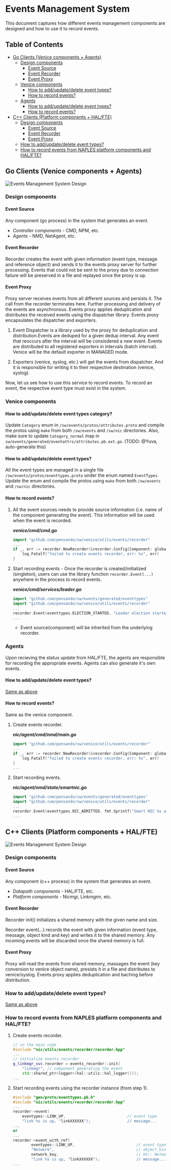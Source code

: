 # Events Management System
This document captures how different events management components are designed and how to use it to record events.

Table of Contents
-----------------
* [Go Clients (Venice components + Agents)](#go-clients-venice-components--agents)
	* [Design components](#design-components)
		* [Event Source](#event-source)
		* [Event Recorder](#event-recorder)
		* [Event Proxy](#event-proxy)
	* [Venice components](#venice-components)
		* [How to add/update/delete event types?](#how-to-addupdatedelete-event-types)
		* [How to record events?](#how-to-record-events)
	* [Agents](#agents)
		* [How to add/update/delete event types?](#how-to-addupdatedelete-event-types-1)
		* [How to record events?](#how-to-record-events-1)
* [C++ Clients (Platform components + HAL/FTE)](#c-clients-platform-components--halfte)
	* [Design components](#design-components)
		* [Event Source](#event-source-1)
		* [Event Recorder](#event-recorder-1)
		* [Event Proxy](#event-proxy-1)
	* [How to add/update/delete event types?](#how-to-addupdatedelete-event-types-2)
	* [How to record events from NAPLES platform components and HAL/FTE?](#how-to-record-events-from-naples-platform-components-and-halfte)

## Go Clients (Venice components + Agents)

![Events Management System Design](./docs/EvtsMgmtSystemGo.jpg)

### Design components

#### Event Source
Any component (go process) in the system that generates an event.

* *Controller components* - CMD, NPM, etc.
* *Agents* - NMD, NetAgent, etc.

#### Event Recorder
Recorder creates the event with given information (event type, message and reference object) and sends it to the events proxy server for further processing. Events that could not be sent to the proxy due to connection failure will be preserved in a file and replayed once the proxy is up.

#### Event Proxy
Proxy server receives events from all different sources and persists it. The call from the recorder terminates here. Further processing and delivery of the events are asynchronous. Events proxy applies deduplication and distributes the received events using the dispatcher library. Events proxy encapsulates the dispatcher and exporters.

1. Event Dispatcher is a library used by the proxy for deduplication and distribution.Events are deduped for a given dedup interval. Any event that reoccurs after the interval will be consisdered a new event. Events are distributed to all registered exporters in intervals (batch interval). Venice will be the default exporter in MANAGED mode.

2. Exporters (venice, syslog, etc.) will get the events from dispatcher. And it is responsible for writing it to their respective destination (venice, syslog).

Now, let us see how to use this service to record events. To record an event, the respective event type must exist in the system.

### Venice components

#### How to add/update/delete event types category?

Update `Category` enum in `/sw/events/protos/attributes.proto` and compile the protos using `make` from both `/sw/events` and `/sw/nic` directories. Also, make sure to update `Category_normal` map in `sw/events/generated/eventattrs/attributes.pb.ext.go`. (TODO: @Yuva, auto-generate this)

#### How to add/update/delete event types?

All the event types are managed in a single file `/sw/events/protos/eventtypes.proto` under the enum named `EventTypes`. Update the enum and compile the protos using `make` from both `/sw/events` and `/sw/nic` directories.

#### How to record events?
1. All the event sources needs to provide source information (i.e. name of the component generating the event). This information will be used when the event is recorded.

	***venice/cmd/cmd.go***

	```go
	import "github.com/pensando/sw/venice/utils/events/recorder"
	...
	if _, err := recorder.NewRecorder(&recorder.Config{Component: globals.Cmd); err != nil {
		log.Fatalf("failed to create events recorder, err: %v", err)
	}
	```

2. Start recording events - Once the recorder is created/initialized (singleton), users can use the library function `recorder.Event(...)` anywhere in the process to record events.

	***venice/cmd/services/leader.go***

	```go
	import "github.com/pensando/sw/events/generated/eventtypes"
	import "github.com/pensando/sw/venice/utils/events/recorder"
	...
	recorder.Event(eventtypes.ELECTION_STARTED, "Leader election started", nil)
	...
	```

	- Event source(component) will be inherited from the underlying recorder.

### Agents
Upon recieving the status update from HAL/FTE, the agents are responsible for recording the appropriate events. Agents can also generate it's own events.

#### How to add/update/delete event types?
[Same as above](#how-to-addupdatedelete-event-types)

#### How to record events?
Same as the venice component.

1. Create events recorder.

	***nic/agent/cmd/nmd/main.go***

	```go
	import "github.com/pensando/sw/venice/utils/events/recorder"
	...
	if _, err := recorder.NewRecorder(&recorder.Config{Component: globals.Nmd); err != nil {
		log.Fatalf("failed to create events recorder, err: %v", err)
	}
	...
	```

2. Start recording events.

	***nic/agent/nmd/state/smartnic.go***

	```go
	import "github.com/pensando/sw/events/generated/eventtypes"
	import "github.com/pensando/sw/venice/utils/events/recorder"
	...
	recorder.Event(eventtypes.NIC_ADMITTED, fmt.Sprintf("Smart NIC %s addmitted to the cluster", nic.GetName()), nil)
	...
	```


## C++ Clients (Platform components + HAL/FTE)

![Events Management System Design](./docs/EvtsMgmtSystemC++.jpg)

### Design components

#### Event Source
Any component (c++ process) in the system that generates an event.

* *Datapath components* - HAL/FTE, etc.
* *Platform components* - Nicmgr, Linkmgmr, etc.

#### Event Recorder

Recorder init() initializes a shared memory with the given name and size.

Recorder event(...) records the event with given information (event type, message, object kind and key) and writes it to the shared memory. Any incoming events will be discarded once the shared memory is full.

#### Event Proxy
Proxy will read the events from shared memory, massages the event (key conversion to venice object name), presists it in a file and distributes to venice/syslog. Events proxy applies deduplication and baching before distribution.

### How to add/update/delete event types?
[Same as above](#how-to-addupdatedelete-event-types)

### How to record events from NAPLES platform components and HAL/FTE?

1. Create events recorder.

	```c++
	// in the main code
	#include "nic/utils/events/recorder/recorder.hpp"
	...
    // initialize events recorder
    g_linkmgr_svc.recorder = events_recorder::init(
        "linkmgr", // component generating the event
        std::shared_ptr<logger>(hal::utils::hal_logger()));
	...
	```

2. Start recording events using the recorder instance (from step 1).

	```c++
	#include "gen/proto/eventtypes.pb.h"
	#include "nic/utils/events/recorder/recorder.hpp"
	...
	recorder->event(
		eventypes::LINK_UP,                           // event type
		"link %s is up, "linkXXXXXX");                // message...
	...
	or
	...
	recorder->event_with_ref(
			eventypes::LINK_UP,                           // event type
			"Network",                                    // object_kind
			network_key,                                  // kh:: NetworkKeyHandle
			"link %s is up, "linkXXXXXX");                // message...
	...
	```